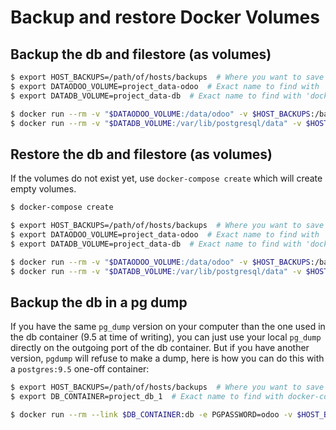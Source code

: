 # Backup and restore Docker Volumes

## Backup the db and filestore (as volumes)

```bash
$ export HOST_BACKUPS=/path/of/hosts/backups  # Where you want to save the backups
$ export DATAODOO_VOLUME=project_data-odoo  # Exact name to find with 'docker volume ls'
$ export DATADB_VOLUME=project_data-db  # Exact name to find with 'docker volume ls'

$ docker run --rm -v "$DATAODOO_VOLUME:/data/odoo" -v $HOST_BACKUPS:/backup debian tar cvf /backup/backup-dataodoo.tar /data/odoo
$ docker run --rm -v "$DATADB_VOLUME:/var/lib/postgresql/data" -v $HOST_BACKUPS:/backup debian tar cvf /backup/backup-datadb.tar /var/lib/postgresql/data
```

## Restore the db and filestore (as volumes)

If the volumes do not exist yet, use `docker-compose create` which will create empty volumes.

```bash
$ docker-compose create

$ export HOST_BACKUPS=/path/of/hosts/backups  # Where you want to save the backups
$ export DATAODOO_VOLUME=project_data-odoo  # Exact name to find with 'docker volume ls'
$ export DATADB_VOLUME=project_data-db  # Exact name to find with 'docker volume ls'

$ docker run --rm -v "$DATAODOO_VOLUME:/data/odoo" -v $HOST_BACKUPS:/backup debian bash -c "tar xvf /backup/backup-dataodoo.tar"
$ docker run --rm -v "$DATADB_VOLUME:/var/lib/postgresql/data" -v $HOST_BACKUPS:/backup debian bash -c "tar xvf /backup/backup-datadb.tar"
```

## Backup the db in a pg dump

If you have the same `pg_dump` version on your computer than the one used in the
db container (9.5 at time of writing), you can just use your local `pg_dump`
directly on the outgoing port of the db container. But if you have another
version, `pgdump` will refuse to make a dump, here is how you can do this with
a `postgres:9.5` one-off container:

```bash
$ export HOST_BACKUPS=/path/of/hosts/backups  # Where you want to save the backups
$ export DB_CONTAINER=project_db_1  # Exact name to find with docker-compose ps

$ docker run --rm --link $DB_CONTAINER:db -e PGPASSWORD=odoo -v $HOST_BACKUPS:/backup postgres:9.5 pg_dump -Uodoo --file /backup/db.pg --format=c odoodb -h db
```
